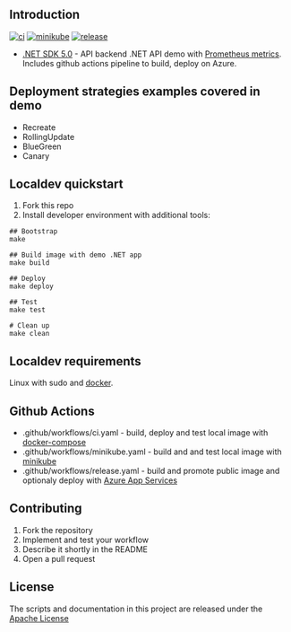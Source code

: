 ## Introduction
[![ci](https://github.com/atrakic/weather-forecast-api/actions/workflows/ci.yaml/badge.svg)](https://github.com/atrakic/weather-forecast-api/actions/workflows/ci.yaml)
[![minikube](https://github.com/atrakic/weather-forecast-api/actions/workflows/minikube.yaml/badge.svg)](https://github.com/atrakic/weather-forecast-api/actions/workflows/minikube.yaml)
[![release](https://github.com/atrakic/weather-forecast-api/actions/workflows/release.yaml/badge.svg)](https://github.com/atrakic/weather-forecast-api/actions/workflows/release.yaml)

- [.NET SDK 5.0](https://dotnet.microsoft.com/download/dotnet/5..0) - API backend .NET API demo with [Prometheus metrics](https://github.com/prometheus-net/prometheus-net).
Includes github actions pipeline to build, deploy on Azure.

## Deployment strategies examples covered in demo
- Recreate
- RollingUpdate
- BlueGreen
- Canary

## Localdev quickstart
1. Fork this repo
2. Install developer environment with additional tools:

```
## Bootstrap
make

## Build image with demo .NET app
make build

## Deploy
make deploy

## Test
make test

# Clean up
make clean
```

## Localdev requirements
Linux with sudo and [docker](https://docs.docker.com/engine/install/).


## Github Actions
- .github/workflows/ci.yaml - build, deploy and test local image with [docker-compose](https://docs.docker.com/compose/)
- .github/workflows/minikube.yaml - build and and test local image with [minikube](https://minikube.sigs.k8s.io/docs/)
- .github/workflows/release.yaml - build and promote public image and optionaly deploy with [Azure App Services](https://learn.microsoft.com/en-us/azure/app-service/)

## Contributing

1. Fork the repository
2. Implement and test your workflow
3. Describe it shortly in the README
4. Open a pull request


## License

The scripts and documentation in this project are released under the [Apache License](LICENSE)
